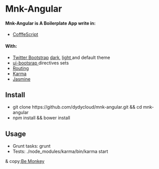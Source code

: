 <html lang="en">
<head>
  <link rel="stylesheet" href="public/css/built.css">
</head>
<body>
  <div class="container">
    <h1>Mnk-Angular</h1>
    <h4>
      Mnk-Angular is A Boilerplate App write in:
    </h4>
    <ul>
      <li><a href="http://coffeescript.org/" target="_blank">CofffeScript</a></li>
    </ul>
    <h4>With:</h4>
    <ul>
      <li>
        <a href="http://getbootstrap.com/" target="_blank">Twitter Bootstrap</a> 
        <a href="http://bootswatch.com/darkly/" target="_blank">dark</a>, 
        <a href="http://bootswatch.com/yeti/" target="_blank">light </a> 
        and default theme
      </li>
      <li>
        <a href="http://angular-ui.github.io/bootstrap/" target="_blank">ui-bootsrap </a> directives sets</li>
      <li><a href="http://docs.angularjs.org/api/ngRoute/service/$route" target="_blank">Routing</a></li>
      <li><a href="http://karma-runner.github.io/0.12/index.html" target="_blank">Karma</a></li>
      <li><a href="http://jasmine.github.io/" target="_blank">Jasmine</a></li>
    </ul>
    <div>
      <h2>Install</h2>
      <p>
        <ul>
          <li>
            git clone https://github.com/dydycloud/mnk-angular.git 
            && cd mnk-angular
          </li>
          <li>npm install && bower install</li>
        </ul>
      </p>
      <h2>Usage</h2>
      <p>
        <ul>
          <li>Grunt tasks: grunt</li>
          <li>Tests: ./node_modules/karma/bin/karma start</li>
        </ul>
      </p>
      <p> & copy;<a href="http://www.bemonkey.net">Be Monkey</a></p>
    </div>
  </div>
</body>
</html>
